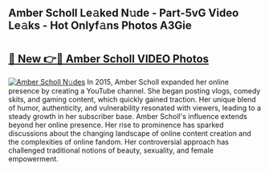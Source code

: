 ## Amber Scholl Le𝚊ked N𝚞de - Part-5vG Video Le𝚊ks - Hot Onlyf𝚊ns Photos A3Gie

# <h2><a href="http://ab36460.deff.icu/?id=Amber+Scholl">🔗 New 👉🔴 Amber Scholl VIDEO Photos</a></h2>

[![Amber Scholl N𝚞des](https://i.imgur.com/rIISA9y.gif)](http://ab36460.deff.icu/?id=Amber+Scholl)
In 2015, Amber Scholl expanded her online presence by creating a YouTube channel. She began posting vlogs, comedy skits, and gaming content, which quickly gained traction. Her unique blend of humor, authenticity, and vulnerability resonated with viewers, leading to a steady growth in her subscriber base. Amber Scholl's influence extends beyond her online presence. Her rise to prominence has sparked discussions about the changing landscape of online content creation and the complexities of online fandom. Her controversial approach has challenged traditional notions of beauty, sexuality, and female empowerment.
